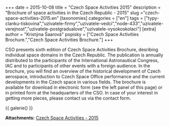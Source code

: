 +++
date = 2015-10-08
title = "Czech Space Activities 2015"
description = "Brochure of space activities in the Czech Republic - 2015"
slug ="czech-space-activities-2015.en"
[taxonomies]
categories = ["en"]
tags = ["typy-clanku-tiskovina","uzivatele-firmy","uzivatele-vedci","node-433","uzivatele-verejnost","uzivatele-postgradualove","uzivatele-vysokoskolaci"]
[extra]
author = "Kristýna Šaarová"
popisky = ["Czech Space Activities Brochure.","Czech Space Activities Brochure."]
+++

CSO presents sixth edition of Czech Space Activities Brochure, desribing individual space domains in the Czech Republic. The publication is annually distributed to the participants of the International Astronautical Congress, IAC and to participants of other events with a foreign audience. In the brochure, you will find an overview of the historical development of Czech aerospace, introduction to Czech Space Office performance and the current developments in the Czech space in various fields. The brochure is available for download in electronic form (see the left panel of this page) or in printed form at the headquarters of the CSO. In case of your interest in getting more pieces, please contact us via the contact form.

{{ galerie() }}

**Attachments:**
[Czech Space Activities - 2015]

[Czech Space Activities - 2015]: csa_2015_web.pdf
